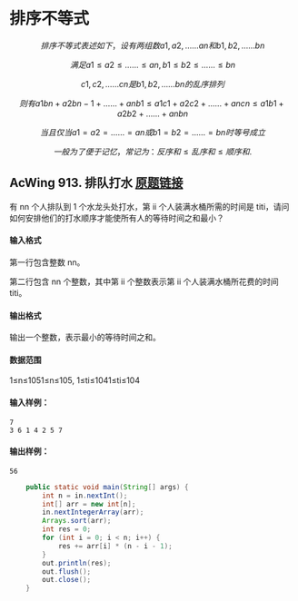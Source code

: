 # 排序不等式

$$
排序不等式表述如下，设有两组数a1,a2,……an和b1,b2,……bn
$$

$$
满足a1≤a2≤……≤an,b1≤b2≤……≤bn
$$

$$
c1,c2,……cn是b1,b2,……bn的乱序排列
$$

$$
则有a1bn+a2bn-1+……+anb1≤a1c1+a2c2+……+ancn≤a1b1+a2b2+……+anbn
$$

$$
当且仅当a1=a2=……=an或b1=b2=……=bn时等号成立
$$

$$
一般为了便于记忆，常记为：反序和≤乱序和≤顺序和.
$$

## AcWing 913. 排队打水   [原题链接](https://www.acwing.com/problem/content/description/915/)

有 nn 个人排队到 1 个水龙头处打水，第 ii 个人装满水桶所需的时间是 titi，请问如何安排他们的打水顺序才能使所有人的等待时间之和最小？

#### 输入格式

第一行包含整数 nn。

第二行包含 nn 个整数，其中第 ii 个整数表示第 ii 个人装满水桶所花费的时间 titi。

#### 输出格式

输出一个整数，表示最小的等待时间之和。

#### 数据范围

1≤n≤1051≤n≤105,
1≤ti≤1041≤ti≤104

#### 输入样例：

```
7
3 6 1 4 2 5 7
```

#### 输出样例：

```
56
```

```java
    public static void main(String[] args) {
        int n = in.nextInt();
        int[] arr = new int[n];
        in.nextIntegerArray(arr);
        Arrays.sort(arr);
        int res = 0;
        for (int i = 0; i < n; i++) {
            res += arr[i] * (n - i - 1);            
        }
        out.println(res);
        out.flush();
        out.close();
    }
```

